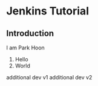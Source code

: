 # Jenkins Tutorial

## Introduction

I am Park Hoon

1. Hello
2. World

additional dev v1
additional dev v2
